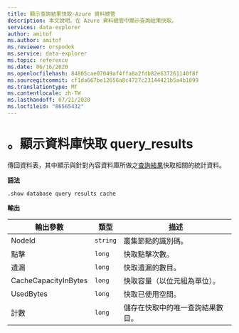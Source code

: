```yaml
---
title: 顯示查詢結果快取-Azure 資料總管
description: 本文說明。在 Azure 資料總管中顯示查詢結果快取。
services: data-explorer
author: amitof
ms.author: amitof
ms.reviewer: orspodek
ms.service: data-explorer
ms.topic: reference
ms.date: 06/16/2020
ms.openlocfilehash: 84805cae07049af4ffa8a2fdb82e637261140f8f
ms.sourcegitcommit: cf1da667be12656a8c4727c23144421b5a4b1099
ms.translationtype: MT
ms.contentlocale: zh-TW
ms.lasthandoff: 07/21/2020
ms.locfileid: "86565432"
---
```

# <a name="show-database-cache-query_results"></a>。顯示資料庫快取 query_results

傳回資料表，其中顯示與針對內容資料庫所做之[查詢結果](../query/query-results-cache.md)快取相關的統計資料。

**語法**

`.show database query results cache`

**輸出**
 
|輸出參數 |類型 |描述 
|---|---|---
|NodeId|`string`|叢集節點的識別碼。
|點擊  |`long`|快取點擊次數。
|遺漏  |`long`|快取遺漏的數目。
|CacheCapacityInBytes |`long` |快取容量（以位元組為單位）。
|UsedBytes  |`long` |快取已使用空間。
|計數  |`long`| 儲存在快取中的唯一查詢結果數目。
